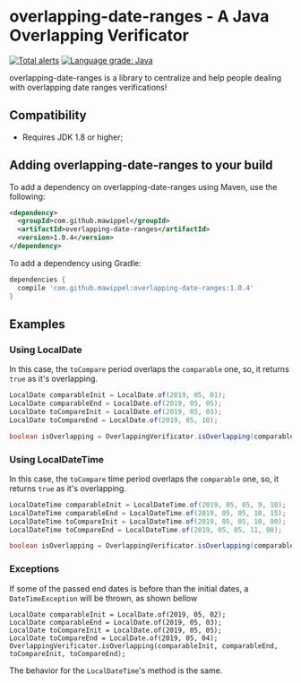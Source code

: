 # overlapping-date-ranges - A Java Overlapping Verificator
[![Total alerts](https://img.shields.io/lgtm/alerts/g/mawippel/overlapping-date-ranges.svg?logo=lgtm&logoWidth=18)](https://lgtm.com/projects/g/mawippel/overlapping-date-ranges/alerts/)
[![Language grade: Java](https://img.shields.io/lgtm/grade/java/g/mawippel/overlapping-date-ranges.svg?logo=lgtm&logoWidth=18)](https://lgtm.com/projects/g/mawippel/overlapping-date-ranges/context:java)

overlapping-date-ranges is a library to centralize and help people dealing with overlapping date ranges verifications!

## Compatibility

*   Requires JDK 1.8 or higher;

## Adding overlapping-date-ranges to your build

To add a dependency on overlapping-date-ranges using Maven, use the following:

```xml
<dependency>
  <groupId>com.github.mawippel</groupId>
  <artifactId>overlapping-date-ranges</artifactId>
  <version>1.0.4</version>
</dependency>
```

To add a dependency using Gradle:

```gradle
dependencies {
  compile 'com.github.mawippel:overlapping-date-ranges:1.0.4'
}
```

## Examples

### Using LocalDate

In this case, the ```toCompare``` period overlaps the ```comparable``` one, so, it returns ```true``` as it's overlapping.
```java
LocalDate comparableInit = LocalDate.of(2019, 05, 01);
LocalDate comparableEnd = LocalDate.of(2019, 05, 05);
LocalDate toCompareInit = LocalDate.of(2019, 05, 03);
LocalDate toCompareEnd = LocalDate.of(2019, 05, 10);

boolean isOverlapping = OverlappingVerificator.isOverlapping(comparableInit, comparableEnd, toCompareInit, toCompareEnd);
```

### Using LocalDateTime

In this case, the ```toCompare``` time period overlaps the ```comparable``` one, so, it returns ```true``` as it's overlapping.
```java
LocalDateTime comparableInit = LocalDateTime.of(2019, 05, 05, 9, 10);
LocalDateTime comparableEnd = LocalDateTime.of(2019, 05, 05, 10, 15);
LocalDateTime toCompareInit = LocalDateTime.of(2019, 05, 05, 10, 00);
LocalDateTime toCompareEnd = LocalDateTime.of(2019, 05, 05, 11, 00);

boolean isOverlapping = OverlappingVerificator.isOverlapping(comparableInit, comparableEnd, toCompareInit, toCompareEnd);
```

### Exceptions

If some of the passed end dates is before than the initial dates, a ```DateTimeException``` will be thrown, as shown bellow

```
LocalDate comparableInit = LocalDate.of(2019, 05, 02);
LocalDate comparableEnd = LocalDate.of(2019, 05, 03);
LocalDate toCompareInit = LocalDate.of(2019, 05, 05);
LocalDate toCompareEnd = LocalDate.of(2019, 05, 04);
OverlappingVerificator.isOverlapping(comparableInit, comparableEnd, toCompareInit, toCompareEnd);
```

The behavior for the ```LocalDateTime```'s method is the same.
